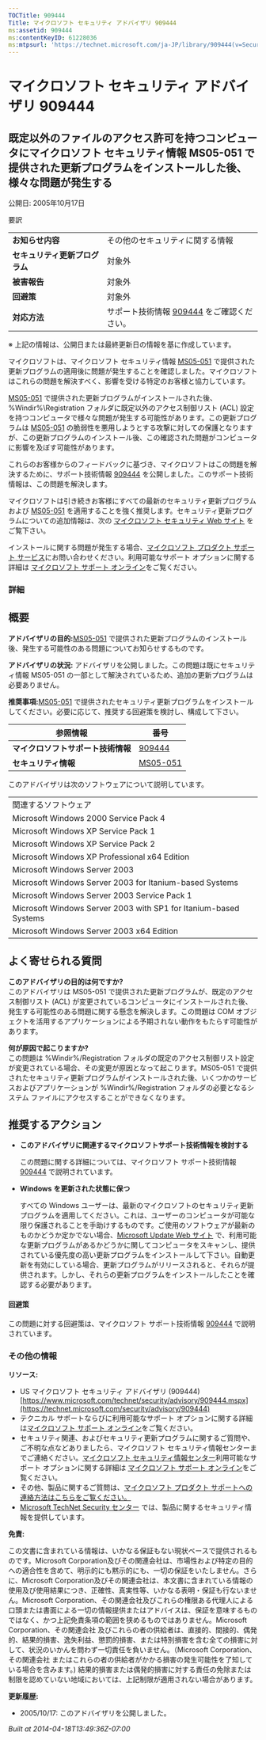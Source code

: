 ```yaml
---
TOCTitle: 909444
Title: マイクロソフト セキュリティ アドバイザリ 909444
ms:assetid: 909444
ms:contentKeyID: 61228036
ms:mtpsurl: 'https://technet.microsoft.com/ja-JP/library/909444(v=Security.10)'
---
```


マイクロソフト セキュリティ アドバイザリ 909444
===============================================

既定以外のファイルのアクセス許可を持つコンピュータにマイクロソフト セキュリティ情報 MS05-051 で提供された更新プログラムをインストールした後、様々な問題が発生する
-----------------------------------------------------------------------------------------------------------------------------------------------------------------

公開日: 2005年10月17日

要訳

|                                |                                                                                      |
|--------------------------------|--------------------------------------------------------------------------------------|
| **お知らせ内容**               | その他のセキュリティに関する情報                                                     |
| **セキュリティ更新プログラム** | 対象外                                                                               |
| **被害報告**                   | 対象外                                                                               |
| **回避策**                     | 対象外                                                                               |
| **対応方法**                   | サポート技術情報 [909444](https://support.microsoft.com/kb/909444) をご確認ください。 |

※ 上記の情報は、公開日または最終更新日の情報を基に作成しています。

マイクロソフトは、マイクロソフト セキュリティ情報 [MS05-051](https://technet.microsoft.com/security/bulletin/ms05-051) で提供された更新プログラムの適用後に問題が発生することを確認しました。マイクロソフトはこれらの問題を解決すべく、影響を受ける特定のお客様と協力しています。

[MS05-051](https://technet.microsoft.com/security/bulletin/ms05-051) で提供された更新プログラムがインストールされた後、%Windir%\\Registration フォルダに既定以外のアクセス制御リスト (ACL) 設定を持つコンピュータで様々な問題が発生する可能性があります。この更新プログラムは [MS05-051](https://technet.microsoft.com/security/bulletin/ms05-051) の脆弱性を悪用しようとする攻撃に対しての保護となりますが、この更新プログラムのインストール後、この確認された問題がコンピュータに影響を及ぼす可能性があります。

これらのお客様からのフィードバックに基づき、マイクロソフトはこの問題を解決するために、サポート技術情報 [909444](https://support.microsoft.com/kb/909444) を公開しました。このサポート技術情報は、この問題を解決します。

マイクロソフトは引き続きお客様にすべての最新のセキュリティ更新プログラムおよび [MS05-051](https://technet.microsoft.com/security/bulletin/ms05-051) を適用することを強く推奨します。セキュリティ更新プログラムについての追加情報は、次の [マイクロソフト セキュリティ Web サイト](https://www.microsoft.com/japan/security/default.mspx) をご覧下さい。

インストールに関する問題が発生する場合、[マイクロソフト プロダクト サポート サービス](https://support.microsoft.com/)にお問い合わせください。利用可能なサポート オプションに関する詳細は [マイクロソフト サポート オンライン](https://support.microsoft.com/)をご覧ください。

### 詳細

概要
----

**アドバイザリの目的:**[MS05-051](https://technet.microsoft.com/security/bulletin/ms05-051) で提供された更新プログラムのインストール後、発生する可能性のある問題についてお知らせするものです。

**アドバイザリの状況:** アドバイザリを公開しました。この問題は既にセキュリティ情報 MS05-051 の一部として解決されているため、追加の更新プログラムは必要ありません。

**推奨事項:**[MS05-051](https://technet.microsoft.com/security/bulletin/ms05-051) で提供されたセキュリティ更新プログラムをインストールしてください。必要に応じて、推奨する回避策を検討し、構成して下さい。

| 参照情報                           | 番号                                                                |
|------------------------------------|---------------------------------------------------------------------|
| **マイクロソフトサポート技術情報** | [909444](https://support.microsoft.com/kb/909444)                    |
| **セキュリティ情報**               | [MS05-051](https://technet.microsoft.com/security/bulletin/ms05-051) |

このアドバイザリは次のソフトウェアについて説明しています。

|                                                                  |
|------------------------------------------------------------------|
| 関連するソフトウェア                                             |
| Microsoft Windows 2000 Service Pack 4                            |
| Microsoft Windows XP Service Pack 1                              |
| Microsoft Windows XP Service Pack 2                              |
| Microsoft Windows XP Professional x64 Edition                    |
| Microsoft Windows Server 2003                                    |
| Microsoft Windows Server 2003 for Itanium-based Systems          |
| Microsoft Windows Server 2003 Service Pack 1                     |
| Microsoft Windows Server 2003 with SP1 for Itanium-based Systems |
| Microsoft Windows Server 2003 x64 Edition                        |

よく寄せられる質問
------------------

**このアドバイザリの目的は何ですか?**  
このアドバイザリは MS05-051 で提供された更新プログラムが、既定のアクセス制御リスト (ACL) が変更されているコンピュータにインストールされた後、発生する可能性のある問題に関する懸念を解決します。この問題は COM オブジェクトを活用するアプリケーションによる予期されない動作をもたらす可能性があります。

**何が原因で起こりますか?**  
この問題は %Windir%/Registration フォルダの既定のアクセス制御リスト設定が変更されている場合、その変更が原因となって起こります。MS05-051 で提供されたセキュリティ更新プログラムがインストールされた後、いくつかのサービスおよびアプリケーションが %Windir%/Registration フォルダの必要となるシステム ファイルにアクセスすることができなくなります。

推奨するアクション
------------------

-   **このアドバイザリに関連するマイクロソフトサポート技術情報を検討する**

    この問題に関する詳細については、マイクロソフト サポート技術情報 [909444](https://support.microsoft.com/kb/909444) で説明されています。

-   **Windows** **を更新された状態に保つ**

    すべての Windows ユーザーは、最新のマイクロソフトのセキュリティ更新プログラムを適用してください。これは、ユーザーのコンピュータが可能な限り保護されることを手助けするものです。ご使用のソフトウェアが最新のものかどうか定かでない場合、[Microsoft Update Web サイト](https://update.microsoft.com/microsoftupdate/) で、利用可能な更新プログラムがあるかどうかに関してコンピュータをスキャンし、提供されている優先度の高い更新プログラムをインストールして下さい。自動更新を有効にしている場合、更新プログラムがリリースされると、それらが提供されます。しかし、それらの更新プログラムをインストールしたことを確認する必要があります。

#### 回避策

この問題に対する回避策は、マイクロソフト サポート技術情報 [909444](https://support.microsoft.com/kb/909444) で説明されています。

### その他の情報

**リソース:**

-   US マイクロソフト セキュリティ アドバイザリ (909444)
    [https://www.microsoft.com/technet/security/advisory/909444.mspx](https://technet.microsoft.com/security/advisory/909444)
-   テクニカル サポートならびに利用可能なサポート オプションに関する詳細は[マイクロソフト サポート オンライン](https://support.microsoft.com/)をご覧ください。
-   セキュリティ関連、およびセキュリティ更新プログラムに関するご質問や、ご不明な点などありましたら、マイクロソフト セキュリティ情報センターまでご連絡ください。[マイクロソフト セキュリティ情報センター](https://www.microsoft.com/japan/security/sicinfo.mspx)利用可能なサポート オプションに関する詳細は [マイクロソフト サポート オンライン](https://support.microsoft.com/)をご覧ください。
-   その他、製品に関するご質問は、[マイクロソフト プロダクト サポートへの連絡方法はこちらをご覧ください。](https://support.microsoft.com/select/?target=assistance)
-   [Microsoft TechNet Security センター](https://technet.microsoft.com/ja-jp/security/default.aspx) では、製品に関するセキュリティ情報を提供しています。

**免責:**

この文書に含まれている情報は、いかなる保証もない現状ベースで提供されるものです。Microsoft Corporation及びその関連会社は、市場性および特定の目的への適合性を含めて、明示的にも黙示的にも、一切の保証をいたしません。さらに、Microsoft Corporation及びその関連会社は、本文書に含まれている情報の使用及び使用結果につき、正確性、真実性等、いかなる表明・保証も行ないません。Microsoft Corporation、その関連会社及びこれらの権限ある代理人による口頭または書面による一切の情報提供またはアドバイスは、保証を意味するものではなく、かつ上記免責条項の範囲を狭めるものではありません。Microsoft Corporation、その関連会社 及びこれらの者の供給者は、直接的、間接的、偶発的、結果的損害、逸失利益、懲罰的損害、または特別損害を含む全ての損害に対して、状況のいかんを問わず一切責任を負いません。（Microsoft Corporation、その関連会社 またはこれらの者の供給者がかかる損害の発生可能性を了知している場合を含みます。) 結果的損害または偶発的損害に対する責任の免除または制限を認めていない地域においては、上記制限が適用されない場合があります。

**更新履歴:**

-   2005/10/17: このアドバイザリを公開しました。

*Built at 2014-04-18T13:49:36Z-07:00*